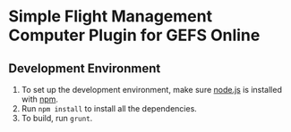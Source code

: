 # Simple Flight Management Computer Plugin for GEFS Online
## Development Environment
 1. To set up the development environment, make sure [node.js](https://nodejs.org) is installed with [npm](https://www.npmjs.com/).
 2. Run `npm install` to install all the dependencies.
 3. To build, run `grunt`.
